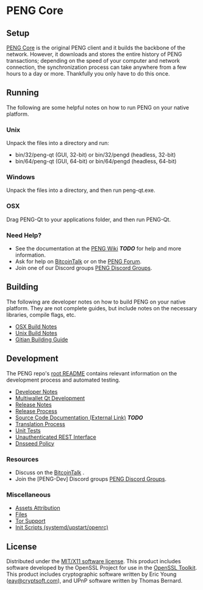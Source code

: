 PENG Core
=====================

Setup
---------------------
[PENG Core](http://pengcoin.io) is the original PENG client and it builds the backbone of the network. However, it downloads and stores the entire history of PENG transactions; depending on the speed of your computer and network connection, the synchronization process can take anywhere from a few hours to a day or more. Thankfully you only have to do this once.

Running
---------------------
The following are some helpful notes on how to run PENG on your native platform.

### Unix

Unpack the files into a directory and run:

- bin/32/peng-qt (GUI, 32-bit) or bin/32/pengd (headless, 32-bit)
- bin/64/peng-qt (GUI, 64-bit) or bin/64/pengd (headless, 64-bit)

### Windows

Unpack the files into a directory, and then run peng-qt.exe.

### OSX

Drag PENG-Qt to your applications folder, and then run PENG-Qt.

### Need Help?

* See the documentation at the [PENG Wiki](https://en.bitcoin.it/wiki/Main_Page) ***TODO***
for help and more information.
* Ask for help on [BitcoinTalk](https://bitcointalk.org/index.php) or on the [PENG Forum](http://PENGcoin.com/).
* Join one of our Discord groups [PENG Discord Groups](https://discord.gg/YcnvMqt).

Building
---------------------
The following are developer notes on how to build PENG on your native platform. They are not complete guides, but include notes on the necessary libraries, compile flags, etc.

- [OSX Build Notes](build-osx.md)
- [Unix Build Notes](build-unix.md)
- [Gitian Building Guide](gitian-building.md)

Development
---------------------
The PENG repo's [root README](https://github.com/coinpeng/pengcore/blob/master/README.md) contains relevant information on the development process and automated testing.

- [Developer Notes](developer-notes.md)
- [Multiwallet Qt Development](multiwallet-qt.md)
- [Release Notes](release-notes.md)
- [Release Process](release-process.md)
- [Source Code Documentation (External Link)](https://dev.visucore.com/bitcoin/doxygen/) ***TODO***
- [Translation Process](translation_process.md)
- [Unit Tests](unit-tests.md)
- [Unauthenticated REST Interface](REST-interface.md)
- [Dnsseed Policy](dnsseed-policy.md)

### Resources

* Discuss on the [BitcoinTalk](https://bitcointalk.org/index.php?topic=1262920.0) .
* Join the [PENG-Dev] Discord groups [PENG Discord Groups](https://discord.gg/YcnvMqt).

### Miscellaneous
- [Assets Attribution](assets-attribution.md)
- [Files](files.md)
- [Tor Support](tor.md)
- [Init Scripts (systemd/upstart/openrc)](init.md)

License
---------------------
Distributed under the [MIT/X11 software license](http://www.opensource.org/licenses/mit-license.php).
This product includes software developed by the OpenSSL Project for use in the [OpenSSL Toolkit](https://www.openssl.org/). This product includes
cryptographic software written by Eric Young ([eay@cryptsoft.com](mailto:eay@cryptsoft.com)), and UPnP software written by Thomas Bernard.
